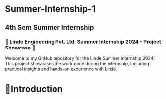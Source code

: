 # Summer-Internship-1
## 4th Sem Summer Internship
### 🌟 Linde Engineering Pvt. Ltd. Summer Internship 2024 - Project Showcase 🌟
Welcome to my GitHub repository for the Linde Summer Internship 2024! This project showcases the work done during the internship, including practical insights and hands-on experience with Linde.
# 🚀Introduction
